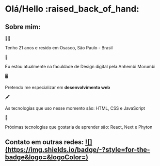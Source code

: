 <h1>Olá/Hello :raised_back_of_hand: </h1>

<h2>Sobre mim: </h2>

:red_haired_woman: <p>Tenho 21 anos e resido em Osasco, São Paulo - Brasil</p>
:briefcase:<p>Eu estou atualmente na faculdade de Design digital pela Anhembi Morumbi</p>
:desktop_computer:<p>Pretendo me especializar em <strong>desenvolvimento web</strong></p>
:fountain_pen: <p>As tecnologias que uso nesse momento são: HTML, CSS e JavaScript</p>
:calendar: <p>Próximas tecnologias que gostaria de aprender são: React, Next e Phyton</p>

<h2>Contato em outras redes: <a href="https://www.linkedin.com/in/gabrielle-tiozzo/">![<Badge Name>](https://img.shields.io/badge/<Badge Text>-<Background Color>?style=for-the-badge&logo=<Icon Name>&logoColor=<Logo Color>)</a></h2>
